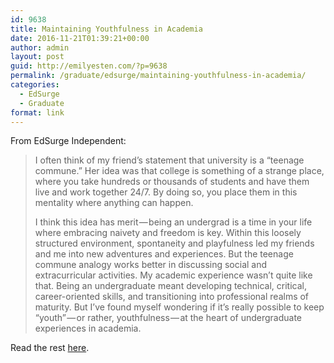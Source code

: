 ```yaml
---
id: 9638
title: Maintaining Youthfulness in Academia
date: 2016-11-21T01:39:21+00:00
author: admin
layout: post
guid: http://emilyesten.com/?p=9638
permalink: /graduate/edsurge/maintaining-youthfulness-in-academia/
categories:
  - EdSurge
  - Graduate
format: link
---
```

From EdSurge Independent:

> <p id="8f0d" class="graf graf--p graf-after--h3">
>   I often think of my friend’s statement that university is a “teenage commune.” Her idea was that college is something of a strange place, where you take hundreds or thousands of students and have them live and work together 24/7. By doing so, you place them in this mentality where anything can happen.
> </p>
> 
> <p id="54c4" class="graf graf--p graf-after--p">
>   I think this idea has merit — being an undergrad is a time in your life where embracing naivety and freedom is key. Within this loosely structured environment, spontaneity and playfulness led my friends and me into new adventures and experiences. But the teenage commune analogy works better in discussing social and extracurricular activities. My academic experience wasn’t quite like that. Being an undergraduate meant developing technical, critical, career-oriented skills, and transitioning into professional realms of maturity. But I’ve found myself wondering if it’s really possible to keep “youth” — or rather, youthfulness — at the heart of undergraduate experiences in academia.
> </p>

Read the rest [here](https://medium.com/edsurge-independent/maintaining-youthfulness-in-academia-23096257d2c3#.4owzx01vi).